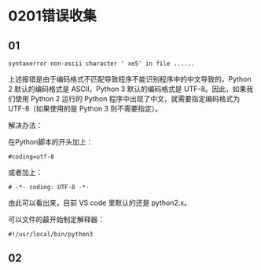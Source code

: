 # 0201错误收集

## 01

	syntaxerror non-ascii character ' xe5' in file ......

上述报错是由于编码格式不匹配导致程序不能识别程序中的中文导致的。Python 2 默认的编码格式是 ASCII，Python 3 默认的编码格式是 UTF-8。因此，如果我们使用 Python 2 运行的 Python 程序中出现了中文，就需要指定编码格式为 UTF-8（如果使用的是 Python 3 则不需要指定）。

解决办法：

在Python脚本的开头加上：

	#coding=utf-8

或者加上：

	# -*- coding: UTF-8 -*-

由此可以看出来，目前 VS code 里默认的还是 python2.x。

可以文件的最开始制定解释器：

	#!/usr/local/bin/python3

## 02
